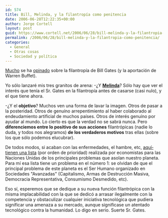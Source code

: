 ```yaml
---
id: 574
title: Bill, Melinda, y la filantropí­a como penitencia
date: 2006-06-28T12:22:35+00:00
author: Jorge Cortell
layout: post
guid: https://www.cortell.net/2006/06/28/bill-melinda-y-la-filantropia-como-penitencia/
permalink: /2006/06/28/bill-melinda-y-la-filantropia-como-penitencia/
categories:
  - General
  - Otras cosas
  - Sociedad y polí­tica
---
```

<a target="_blank" title="Artí­culo largo Bill Gates" href="https://www.michaelspecter.com/ny/2005/2005_10_24_gates.html">Mucho</a> se ha <a target="_blank" title="Pogue sobre Gates" href="https://pogue.blogs.nytimes.com/?p=74">opinado</a> sobre la filantropí­a de Bill Gates (y la aportación de Warren Buffet).

Yo sólo lanzaré mis tres granitos de arena: -¿Y **<a target="_blank" title="Fundación Gates" href="https://www.gatesfoundation.org/default.htm">Melinda</a>**? Sólo hay que ver el interés que tení­a el Sr. Gates en la filantropí­a antes de casarse (casi nulo), y el que tiene ahora.

-¿Y el **objetivo**? Muchos ven una forma de lavar la imagen. Otros de pasar a la posteridad. Otros de genuí­no arrepentimiento al haber colaborado al endeudamiento artificial de muchos paí­ses. Otros de interés genuí­no por ayudar al mundo. Lo cierto es que la verdad no se sabrá nunca. Pero **diferenciemos entre lo positivo de sus acciones** filantrópicas (nadie lo duda, y todos nos alegramos) **de los verdaderos motivos** tras ellas (sobre los que sólo podemos elucubrar).

De todos modos, si acaban con las enfermedades, el hambre, etc, <a target="_blank" title="Lista Copenhague" href="https://www.copenhagenconsensus.com/Default.aspx?ID=728">aquí­ tienen una lista</a> (por orden de prioridad) realizada por economistas para las Naciones Unidas de los principales problemas que asolan nuestro planeta. Para mí­ esa lista tiene un problema en el número 1: se olvidan de que el principal problema de este planeta es el Ser Humano organizado en Sociedades "Avanzadas" (Capitalismo, Armas de Destrucción Masiva, Democracia Representativa, Consumismo Desmedido, etc).

Eso sí­, esperemos que se dedique a su nueva función filantrópica con la misma implacabilidad con la que se dedicó a arrasar ilegalmente con la competencia y obstaculizar cualquier iniciativa tecnológica que pudiera significar una amenaza a su mercado, aunque significase un atentado tecnológico contra la humanidad. Lo digo en serio. Suerte Sr. Gates.